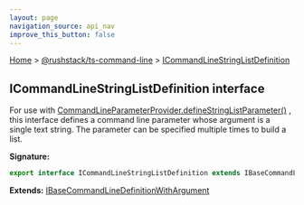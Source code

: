 ```yaml
---
layout: page
navigation_source: api_nav
improve_this_button: false
---
```



[Home](./index.md) &gt; [@rushstack/ts-command-line](./ts-command-line.md) &gt; [ICommandLineStringListDefinition](./ts-command-line.icommandlinestringlistdefinition.md)

## ICommandLineStringListDefinition interface

For use with [CommandLineParameterProvider.defineStringListParameter()](./ts-command-line.commandlineparameterprovider.definestringlistparameter.md) , this interface defines a command line parameter whose argument is a single text string. The parameter can be specified multiple times to build a list.

<b>Signature:</b>

```typescript
export interface ICommandLineStringListDefinition extends IBaseCommandLineDefinitionWithArgument
```
<b>Extends:</b> [IBaseCommandLineDefinitionWithArgument](./ts-command-line.ibasecommandlinedefinitionwithargument.md)
